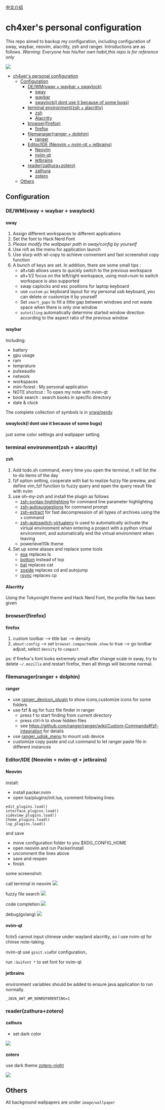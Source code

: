 [中文介绍](README-zh.md)

# ch4xer's personal configuration

This repo aimed to backup my configuration, including configuration of sway, waybar, neovim, alacritty, zsh and ranger. Introductions are as follows. *Warning: Everyone has his/her own habit,this repo is for reference only*

![](image/first.png)

* [ch4xer's personal configuration](#ch4xers-personal-configuration)
   * [Configuration](#configuration)
      * [DE/WM(sway + waybar + swaylock)](#dewmsway--waybar--swaylock)
         * [sway](#sway)
         * [waybar](#waybar)
         * [swaylock(I dont use it because of some bugs)](#swaylocki-dont-use-it-because-of-some-bugs)
      * [terminal environment(zsh + alacritty)](#terminal-environmentzsh--alacritty)
         * [zsh](#zsh)
         * [Alacritty](#alacritty)
      * [browser(firefox)](#browserfirefox)
         * [firefox](#firefox)
      * [filemanager(ranger + dolphin)](#filemanagerranger--dolphin)
         * [ranger](#ranger)
      * [Editor/IDE (Neovim + nvim-qt + jetbrains)](#editoride-neovim--nvim-qt--jetbrains)
         * [Neovim](#neovim)
         * [nvim-qt](#nvim-qt)
         * [jetbrains](#jetbrains)
      * [reader(zathura+zotero)](#readerzathurazotero)
         * [zathura](#zathura)
         * [zotero](#zotero)
   * [Others](#others)

## Configuration
### DE/WM(sway + waybar + swaylock)
#### sway
1. Assign different workspaces to different applications
2. Set the font to Hack Nerd Font 
3. *Please modify the wallpaper path in sway/config by yourself*
4. Use rofi as the menu for application launch
5. Use slurp with wl-copy to achieve convenient and fast screenshot copy function
6. A bunch of keys are set. In addition, there are some small tips :
     - alt+tab allows users to quickly switch to the previous workspace
     - alt+1/2 focus on the left/right workspace, using mod+num to switch workspace is also supported
     - swap caplocks and esc positions for laptop keyboard
     - use `custom-pc` keyboard layout for my personal usb keyboard, you can delete or customize it by yourself
     - Set `smart_gaps` to fill a little gap between windows and not waste space when there is only one window
     - `autotiling` automatically determine started window direction according to the aspect ratio of the previous window

#### waybar
Including:
- battery
- gpu usage
- ram
- temprature
- pulseaudio
- network
- workspaces
- mini-forest : My personal application
- NOTE shortcut : To open my note with nvim-qt
- book search : search books in specific directory
- date & clock

The complete collection of symbols is in [yrwq/nerdy](https://github.com/yrwq/nerdy/blob/main/chars.csv)

#### swaylock(I dont use it because of some bugs)
just some color settings and wallpaper setting

### terminal environment(zsh + alacritty)
#### zsh
1. Add todo.sh command, every time you open the terminal, it will list the to-do items of the day
2. fzf option setting, cooperate with bat to realize fuzzy file preview, and define vim_fzf function to fuzzy query and open the query result file with nvim
3. use oh-my-zsh and install the plugin as follows
     - [zsh-syntax-highlighting](https://github.com/zsh-users/zsh-syntax-highlighting) for command line parameter highlighting
     - [zsh-autosuggestions](https://github.com/zsh-users/zsh-autosuggestions) for command prompt
     - [zsh-extract](https://github.com/le0me55i/zsh-extract) for fast decompression of all types of archives using the ``x`` command
     - [zsh-autoswitch-virtualenv](https://github.com/MichaelAquilina/zsh-autoswitch-virtualenv) is used to automatically activate the virtual environment when entering a project with a python virtual environment, and automatically end the virtual environment when leaving
     - powerlevel10k theme
4. Set up some aliases and replace some tools
     - [exa](https://github.com/ogham/exa) replaces ls
     - [bottom](https://github.com/ClementTsang/bottom) instead of top
     - [bat](https://github.com/sharkdp/bat) replaces cat
     - [zoxide](https://github.com/ajeetdsouza/zoxide) replaces cd and autojump
     - [rsync](https://github.com/WayneD/rsync) replaces cp

#### Alacritty
Using the Tokyonight theme and Hack Nerd Font, the profile file has been given


### browser(firefox)

#### firefox
1. custom toolbar --> title bar --> density
2. `about:config` --> set `browser.compactmode.show` to true --> go toolbar adjust, select `density` to `compact`

ps: if firefox's font looks extremely small after change scale in sway, try to delete `~/.mozilla` and restart firefox, then all things will become normal.

### filemanager(ranger + dolphin)

#### ranger
- use [ranger_devicon_plugin](https://github.com/alexanderjeurissen/ranger_devicons) to show icons,customize icons for some folders
- use fzf & ag for fuzz file finder in ranger
    - press f to start finding from current directory
    - press ctrl-h to show hidden files
    - see https://github.com/ranger/ranger/wiki/Custom-Commands#fzf-integration  for details
- use [ranger_udisk_menu](https://github.com/SL-RU/ranger_udisk_menu) to mount usb device
- customize copy paste and cut command to let ranger paste file in different instances


### Editor/IDE (Neovim + nvim-qt + jetbrains)
#### Neovim

install:
- install packer.nvim
- open lua/plugins/init.lua, comment following lines:
```
edit_plugins.load()
interface_plugins.load()
sideview_plugins.load()
theme_plugins.load()
lsp_plugins.load()
```
and save
- move configuration folder to you $XDG_CONFIG_HOME
- open neovim and run PackerInstall
- uncomment the lines above
- save and reopen
- finish

some screenshot:

call terminal in neovim
![](image/toggleterm.png)

fuzzy file search
![](image/telescope.png)

code completion
![](image/nvim-cmp.png)

debug(golang)
![](image/dap.png)

#### nvim-qt
fcitx5 cannot input chinese under wayland alacritty, so I use nvim-qt for chinse note-taking.

nvim-qt use `ginit.vim`for configuration，

run `:GuiFont *` to set font for nvim-qt

#### jetbrains

environment variables should be added to ensure java application to run normally.
```
_JAVA_AWT_WM_NONREPARENTING=1
```

### reader(zathura+zotero)

#### zathura
- set dark color

![](image/zathura.png)

#### zotero

use dark theme  [zotero-night](https://github.com/tefkah/zotero-night)

![](image/zotero.png)

## Others

All background wallpapers are under `image/wallpaper`
